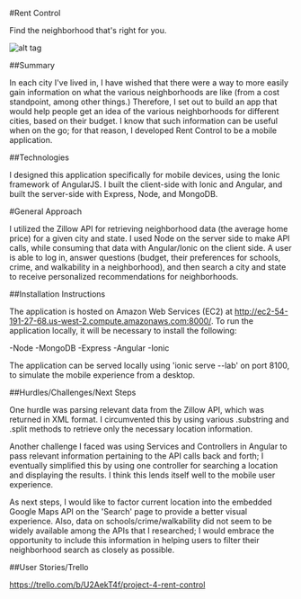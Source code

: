 #Rent Control

Find the neighborhood that's right for you.

![alt tag](https://cloud.githubusercontent.com/assets/15351814/13165743/64712ebe-d675-11e5-91b1-468fe60c6f9b.png)

##Summary

In each city I've lived in, I have wished that there were a way to more easily gain information on what the various neighborhoods are like (from a cost standpoint, among other things.) Therefore, I set out to build an app that would help people get an idea of the various neighborhoods for different cities, based on their budget. I know that such information can be useful when on the go; for that reason, I developed Rent Control to be a mobile application.

##Technologies

I designed this application specifically for mobile devices, using the Ionic framework of AngularJS. I built the client-side with Ionic and Angular, and built the server-side with Express, Node, and MongoDB. 

#General Approach

I utilized the Zillow API for retrieving neighborhood data (the average home price) for a given city and state. I used Node on the server side to make API calls, while consuming that data with Angular/Ionic on the client side. A user is able to log in, answer questions (budget, their preferences for schools, crime, and walkability in a neighborhood), and then search a city and state to receive personalized recommendations for neighborhoods.

##Installation Instructions

The application is hosted on Amazon Web Services (EC2) at http://ec2-54-191-27-68.us-west-2.compute.amazonaws.com:8000/. To run the application locally, it will be necessary to install the following:

-Node
-MongoDB
-Express
-Angular
-Ionic

The application can be served locally using 'ionic serve --lab' on port 8100, to simulate the mobile experience from a desktop.

##Hurdles/Challenges/Next Steps

One hurdle was parsing relevant data from the Zillow API, which was returned in XML format. I circumvented this by using various .substring and .split methods to retrieve only the necessary location information.

Another challenge I faced was using Services and Controllers in Angular to pass relevant information pertaining to the API calls back and forth; I eventually simplified this by using one controller for searching a location and displaying the results. I think this lends itself well to the mobile user experience.

As next steps, I would like to factor current location into the embedded Google Maps API on the 'Search' page to provide a better visual experience. Also, data on schools/crime/walkability did not seem to be widely available among the APIs that I researched; I would embrace the opportunity to include this information in helping users to filter their neighborhood search as closely as possible.

##User Stories/Trello

https://trello.com/b/U2AekT4f/project-4-rent-control


